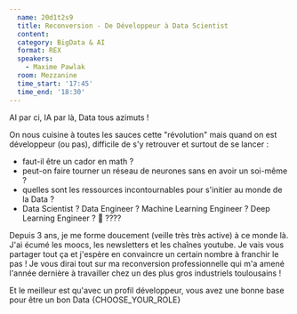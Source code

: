 ```yaml
---
  name: 20d1t2s9
  title: Reconversion - De Développeur à Data Scientist
  content:
  category: BigData & AI
  format: REX
  speakers: 
    - Maxime Pawlak
  room: Mezzanine
  time_start: '17:45'
  time_end: '18:30'
---
```

AI par ci, IA par là, Data tous azimuts !

On nous cuisine à toutes les sauces cette "révolution" mais quand on est développeur (ou pas), difficile de s'y retrouver et surtout de se lancer :
- faut-il être un cador en math ?
- peut-on faire tourner un réseau de neurones sans en avoir un soi-même ?
- quelles sont les ressources incontournables pour s'initier au monde de la Data ?
- Data Scientist ? Data Engineer ? Machine Learning Engineer ? Deep Learning Engineer ? 🤔 ????

Depuis 3 ans, je me forme doucement (veille très très active) à ce monde là. J'ai écumé les moocs, les newsletters et les chaînes youtube. Je vais vous partager tout ça et j'espère en convaincre un certain nombre à franchir le pas ! Je vous dirai tout sur ma reconversion professionnelle qui m'a amené l'année dernière à travailler chez un des plus gros industriels toulousains !

Et le meilleur est qu'avec un profil développeur, vous avez une bonne base pour être un bon Data {CHOOSE_YOUR_ROLE}

